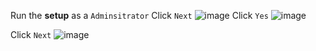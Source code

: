 Run the **setup** as a ``` Adminsitrator ```
Click ```Next```
![image](https://github.com/NallaTeja/MOP-PAS/assets/145950340/3696476b-5074-425b-a7f1-ab511d2ea194)
Click ```Yes```
![image](https://github.com/NallaTeja/MOP-PAS/assets/145950340/c71e6c32-b3fa-4e59-8562-1f6169b5d369)

Click ```Next```
![image](https://github.com/NallaTeja/MOP-PAS/assets/145950340/bf302caf-4099-43bb-963c-8e5250e25a10)

